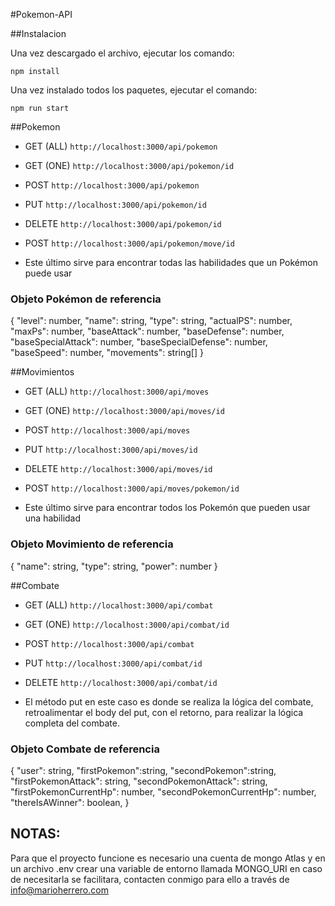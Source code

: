 #Pokemon-API

##Instalacion

Una vez descargado el archivo, ejecutar los comando:

``` npm install ```

Una vez instalado todos los paquetes, ejecutar el comando:

``` npm run start  ```


##Pokemon

- GET (ALL)
  ``` http://localhost:3000/api/pokemon ```

- GET (ONE)
    ``` http://localhost:3000/api/pokemon/id ```

- POST
    ``` http://localhost:3000/api/pokemon ```

- PUT 
  ``` http://localhost:3000/api/pokemon/id ```

- DELETE
    ``` http://localhost:3000/api/pokemon/id ``` 

- POST
  ``` http://localhost:3000/api/pokemon/move/id ``` 

* Este último sirve para encontrar todas las habilidades que un Pokémon puede usar

### Objeto Pokémon de referencia

{
  "level": number,
  "name": string,
  "type": string,
  "actualPS": number,
  "maxPs": number,
  "baseAttack": number,
  "baseDefense": number,
  "baseSpecialAttack": number,
  "baseSpecialDefense": number,
  "baseSpeed": number,
  "movements": string[]
}

##Movimientos

- GET (ALL)
  ``` http://localhost:3000/api/moves ```

- GET (ONE)
    ``` http://localhost:3000/api/moves/id ```

- POST
    ``` http://localhost:3000/api/moves ```

- PUT 
  ``` http://localhost:3000/api/moves/id ```

- DELETE
    ``` http://localhost:3000/api/moves/id ``` 

- POST
  ``` http://localhost:3000/api/moves/pokemon/id ``` 

* Este último sirve para encontrar todos los Pokemón que pueden usar una habilidad

### Objeto Movimiento de referencia

{
"name": string,
"type": string,
"power": number
}

##Combate

- GET (ALL)
  ``` http://localhost:3000/api/combat ```

- GET (ONE)
    ``` http://localhost:3000/api/combat/id ```

- POST
    ``` http://localhost:3000/api/combat ```

- PUT 
  ``` http://localhost:3000/api/combat/id ```

- DELETE
    ``` http://localhost:3000/api/combat/id ``` 

* El método put en este caso es donde se realiza la lógica del combate, retroalimentar el body del put, con el retorno, para realizar la lógica completa del combate.

### Objeto Combate de referencia

{
  "user": string,
  "firstPokemon":string,
  "secondPokemon":string,
  "firstPokemonAttack": string,
  "secondPokemonAttack": string,
  "firstPokemonCurrentHp": number,
  "secondPokemonCurrentHp": number,
  "thereIsAWinner": boolean,
}


## NOTAS: 

Para que el proyecto funcione es necesario una cuenta de mongo Atlas y en un archivo .env crear una variable de entorno llamada MONGO_URI en caso de necesitarla se facilitara, contacten conmigo para ello a través de info@marioherrero.com